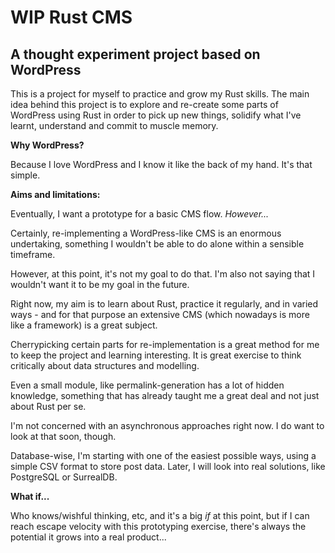 # WIP Rust CMS
## A thought experiment project based on WordPress

This is a project for myself to practice and grow my Rust skills. The main idea behind this project is to explore and
re-create some parts of WordPress using Rust in order to pick up new things, solidify what I've learnt, understand and commit to muscle memory.

**Why WordPress?**

Because I love WordPress and I know it like the back of my hand. It's that simple.

**Aims and limitations:**

Eventually, I want a prototype for a basic CMS flow. _However..._

Certainly, re-implementing a WordPress-like CMS is an enormous undertaking, something I wouldn't be able to do alone within a sensible timeframe.

However, at this point, it's not my goal to do that. I'm also not saying that I wouldn't want it to be my goal in the future. 

Right now, my aim is to learn about Rust, practice it regularly, and in varied ways - and for that purpose an extensive CMS (which nowadays is more like a framework) is a great subject.

Cherrypicking certain parts for re-implementation is a great method for me to keep the project and learning interesting. It is great exercise to think critically about data structures and modelling. 

Even a small module, like permalink-generation has a lot of hidden knowledge, something that has already taught me a great deal and not just about Rust per se. 

I'm not concerned with an asynchronous approaches right now. I do want to look at that soon, though. 

Database-wise, I'm starting with one of the easiest possible ways, using a simple CSV format to store post data. Later, I will look into real solutions, like PostgreSQL or SurrealDB. 

**What if...**

Who knows/wishful thinking, etc, and it's a big _if_ at this point, but if I can reach escape velocity with this prototyping exercise, there's always the potential it grows into a real product...
